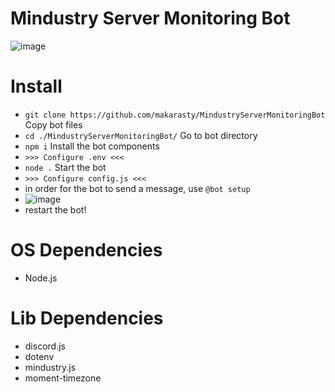 # Mindustry Server Monitoring Bot
![image](https://github.com/makarasty/MindustryServerMonitoringBot/assets/71918286/a597abcb-8148-45d6-a6b6-795973211f48)

# Install
- `git clone https://github.com/makarasty/MindustryServerMonitoringBot` Copy bot files
- `cd ./MindustryServerMonitoringBot/` Go to bot directory
- `npm i` Install the bot components
- `>>> Configure .env <<<`
- `node .` Start the bot
- `>>> Configure config.js <<<`
- in order for the bot to send a message, use `@bot setup`
- ![image](https://github.com/makarasty/MindustryServerMonitoringBot/assets/71918286/fa3e7a63-f46a-4ef3-8f4c-53d3bd94af0b)
- restart the bot!

# OS Dependencies
- Node.js

# Lib Dependencies
- discord.js
- dotenv
- mindustry.js
- moment-timezone
